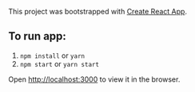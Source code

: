 This project was bootstrapped with [Create React App](https://github.com/facebook/create-react-app).

## To run app:

1. `npm install` or `yarn`
2. `npm start` or `yarn start`

Open [http://localhost:3000](http://localhost:3000) to view it in the browser.